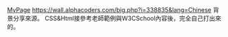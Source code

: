 [MyPage](https://kalen2019.github.io/homework/homework1/personalpage.html)
https://wall.alphacoders.com/big.php?i=338835&lang=Chinese 背景分享來源。
CSS&Html接參考老師範例與W3CSchool內容後，完全自己打出來的。